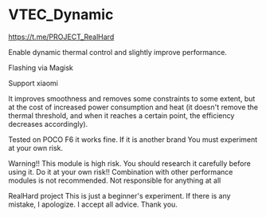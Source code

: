 # VTEC_Dynamic


https://t.me/PROJECT_RealHard


Enable dynamic thermal control and slightly improve performance.



Flashing via Magisk



Support xiaomi

It improves smoothness and removes some constraints to some extent, but at the cost of increased power consumption and heat (it doesn't remove the thermal threshold, and when it reaches a certain point, the efficiency decreases accordingly).


Tested on POCO F6 it works fine.  If it is another brand  You must experiment at your own risk.


Warning!! This module is high risk. You should research it carefully before using it. Do it at your own risk!!  Combination with other performance modules is not recommended.  Not responsible for anything at all

RealHard project This is just a beginner's experiment. If there is any mistake, I apologize. I accept all advice. Thank you.

